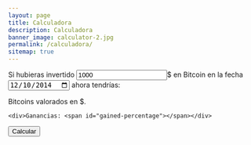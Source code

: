```yaml
---
layout: page
title: Calculadora
description: Calculadora
banner_image: calculator-2.jpg
permalink: /calculadora/
sitemap: true
---
```


Si hubieras invertido <input id="invest-quantity" type="number" value="1000">$ en Bitcoin en la fecha <input id="invest-date" type="date" value="2014-12-10"> ahora tendrías:


<div id="calculator-results">
	<div>
		<span id="number-bitcoins"></span> 
		Bitcoins valorados en 
		<span id="valued-amount"></span> $.</div>

	<div>Ganancias: <span id="gained-percentage"></span></div>

</div>

<button onclick="calculateEarnings()">Calcular</button>


<script src="/js/calculator.js"></script>